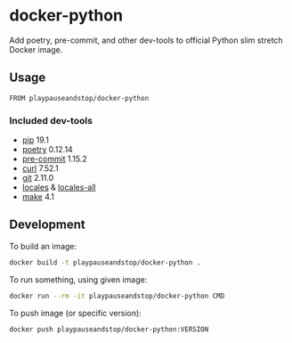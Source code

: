 # docker-python

Add poetry, pre-commit, and other dev-tools to official Python slim stretch
Docker image.

## Usage

```
FROM playpauseandstop/docker-python
```

### Included dev-tools

- [pip](https://pip.pypa.io) 19.1
- [poetry](https://poetry.eustace.io) 0.12.14
- [pre-commit](https://pre-commit.com) 1.15.2
- [curl](https://curl.haxx.se) 7.52.1
- [git](https://git-scm.com) 2.11.0
- [locales](https://packages.debian.org/stretch/locales) &
  [locales-all](https://packages.debian.org/stretch/locales-all)
- [make](https://www.gnu.org/software/make) 4.1

## Development

To build an image:

```bash
docker build -t playpauseandstop/docker-python .
```

To run something, using given image:

```bash
docker run --rm -it playpauseandstop/docker-python CMD
```

To push image (or specific version):

```bash
docker push playpauseandstop/docker-python:VERSION
```
